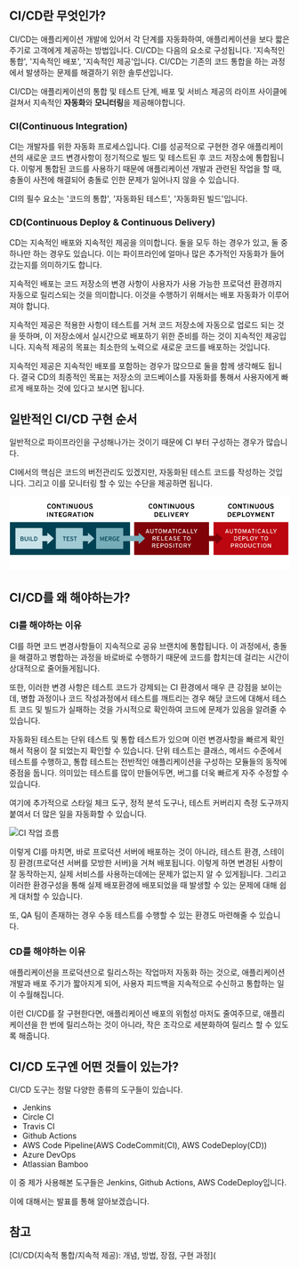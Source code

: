 ## CI/CD란 무엇인가?

CI/CD는 애플리케이션 개발에 있어서 각 단계를 자동화하여, 애플리케이션을 보다 짧은 주기로 고객에게 제공하는 방법입니다. CI/CD는 다음의 요소로 구성됩니다. '지속적인 통합', '지속적인 배포', '지속적인 제공'입니다. CI/CD는 기존의 코드 통합을 하는 과정에서 발생하는 문제를 해결하기 위한 솔루션입니다.

CI/CD는 애플리케이션의 통합 및 테스트 단계, 배포 및 서비스 제공의 라이프 사이클에 걸쳐서 지속적인 **자동화**와 **모니터링**을 제공해야합니다.

### CI(Continuous Integration)

CI는 개발자를 위한 자동화 프로세스입니다. CI를 성공적으로 구현한 경우 애플리케이션의 새로운 코드 변경사항이 정기적으로 빌드 및 테스트된 후 코드 저장소에 통합됩니다. 이렇게 통합된 코드를 사용하기 때문에 애플리케이션 개발과 관련된 작업을 할 때, 충돌이 사전에 해결되어 충돌로 인한 문제가 일어나지 않을 수 있습니다.

CI의 필수 요소는 '코드의 통합', '자동화된 테스트', '자동화된 빌드'입니다.

### CD(Continuous Deploy & Continuous Delivery)

CD는 지속적인 배포와 지속적인 제공을 의미합니다. 둘을 모두 하는 경우가 있고, 둘 중 하나만 하는 경우도 있습니다. 이는 파이프라인에 얼마나 많은 추가적인 자동화가 들어갔는지를 의미하기도 합니다.

지속적인 배포는 코드 저장소의 변경 사항이 사용자가 사용 가능한 프로덕션 환경까지 자동으로 릴리스되는 것을 의미합니다. 이것을 수행하기 위해서는 배포 자동화가 이루어져야 합니다.

지속적인 제공은 적용한 사항이 테스트를 거쳐 코드 저장소에 자동으로 업로드 되는 것을 뜻하며, 이 저장소에서 실시간으로 배포하기 위한 준비를 하는 것이 지속적인 제공입니다. 지속적 제공의 목표는 최소한의 노력으로 새로운 코드를 배포하는 것입니다.

지속적인 제공은 지속적인 배포를 포함하는 경우가 많으므로 둘을 함께 생각해도 됩니다. 결국  CD의 최종적인 목표는 저장소의 코드베이스를 자동화를 통해서 사용자에게 빠르게 배포하는 것에 있다고 보시면 됩니다. 

## 일반적인 CI/CD 구현 순서

일반적으로 파이프라인을 구성해나가는 것이기 때문에 CI 부터 구성하는 경우가 많습니다.

CI에서의 핵심은 코드의 버전관리도 있겠지만, 자동화된 테스트 코드를 작성하는 것입니다. 그리고 이를 모니터링 할 수 있는 수단을 제공하면 됩니다.

![CI/CD 파이프라인](img/ci-cd-pipeline.png)

## CI/CD를 왜 해야하는가?

### CI를 해야하는 이유

CI를 하면 코드 변경사항들이 지속적으로 공유 브랜치에 통합됩니다. 이 과정에서, 충돌을 해결하고 병합하는 과정을 바로바로 수행하기 때문에 코드를 합치는데 걸리는 시간이 상대적으로 줄어들게됩니다.

또한, 이러한 변경 사항은 테스트 코드가 강제되는 CI 환경에서 매우 큰 강점을 보이는데, 병합 과정이나 코드 작성과정에서 테스트를 깨트리는 경우 해당 코드에 대해서 테스트 코드 및 빌드가 실패하는 것을 가시적으로 확인하여 코드에 문제가 있음을 알려줄 수 있습니다.

자동화된 테스트는 단위 테스트 및 통합 테스트가 있으며 이런 변경사항을 빠르게 확인해서 적용이 잘 되었는지 확인할 수 있습니다. 단위 테스트는 클래스, 메서드 수준에서 테스트를 수행하고, 통합 테스트는 전반적인 애플리케이션을 구성하는 모듈들의 동작에 중점을 둡니다. 의미있는 테스트를 많이 만들어두면, 버그를 더욱 빠르게 자주 수정할 수 있습니다.

여기에 추가적으로 스타일 체크 도구, 정적 분석 도구나, 테스트 커버리지 측정 도구까지 붙여서 더 많은 일을 자동화할 수 있습니다.

![CI 작업 흐름](ci-workflow.png)

이렇게 CI를 마치면, 바로 프로덕션 서버에 배포하는 것이 아니라, 테스트 환경, 스테이징 환경(프로덕션 서버를 모방한 서버)을 거쳐 배포됩니다. 이렇게 하면 변경된 사항이 잘 동작하는지, 실제 서비스를 사용하는데에는 문제가 없는지 알 수 있게됩니다. 그리고 이러한 환경구성을 통해 실제 배포환경에 배포되었을 때 발생할 수 있는 문제에 대해 쉽게 대처할 수 있습니다.

또, QA 팀이 존재하는 경우 수동 테스트를 수행할 수 있는 환경도 마련해줄 수 있습니다.

### CD를 해야하는 이유

애플리케이션을 프로덕션으로 릴리스하는 작업마저 자동화 하는 것으로, 애플리케이션 개발과 배포 주기가 짧아지게 되어, 사용자 피드백을 지속적으로 수신하고 통합하는 일이 수월해집니다.

이런 CI/CD를 잘 구현한다면, 애플리케이션 배포의 위험성 마저도 줄여주므로, 애플리케이션을 한 번에 릴리스하는 것이 아니라, 작은 조각으로 세분화하여 릴리스 할 수 있도록 해줍니다.

## CI/CD 도구엔 어떤 것들이 있는가?

CI/CD 도구는 정말 다양한 종류의 도구들이 있습니다.

- Jenkins
- Circle CI
- Travis CI
- Github Actions
- AWS Code Pipeline(AWS CodeCommit(CI), AWS CodeDeploy(CD))
- Azure DevOps
- Atlassian Bamboo

이 중 제가 사용해본 도구들은 Jenkins, Github Actions, AWS CodeDeploy입니다.

이에 대해서는 발표를 통해 알아보겠습니다.

## 참고

[CI/CD(지속적 통합/지속적 제공): 개념, 방법, 장점, 구현 과정](
